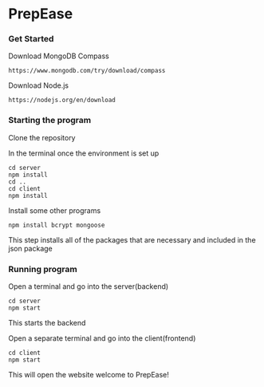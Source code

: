 # PrepEase

### Get Started

Download MongoDB Compass

    https://www.mongodb.com/try/download/compass

Download Node.js

    https://nodejs.org/en/download

### Starting the program
Clone the repository

In the terminal once the environment is set up

    cd server
    npm install
    cd ..
    cd client
    npm install

Install some other programs

    npm install bcrypt mongoose

This step installs all of the packages that are necessary and included in the json package

### Running program
Open a terminal and go into the server(backend)

    cd server
    npm start

This starts the backend

Open a separate terminal and go into the client(frontend)

    cd client
    npm start

This will open the website welcome to PrepEase!
